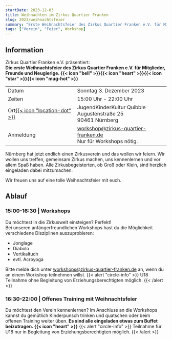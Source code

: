 ```yaml
---
startDate: 2023-12-03
title: Weihnachten im Zirkus Quartier Franken
slug: 2023/weihnachtsfeier
summary: "Erste Weihnachtsfeier des Zirkus Quartier Franken e.V. für Mitglieder, Freunde und Neugierige."
tags: ["Verein", "Feier", Workshop]
---
```


## Information
Zirkus Quartier Franken e.V. präsentiert:  
**Die erste Weihnachtsfeier des Zirkus Quartier Franken e.V. für Mitglieder, Freunde und Neugierige. {{< icon "bell" >}}{{< icon "heart" >}}{{< icon "star" >}}{{< icon "mug-hot" >}}**
 
|||
|---|---|
|Datum|Sonntag 3. Dezember 2023|
|Zeiten|15:00 Uhr - 22:00 Uhr|
|Ort[{{< icon "location-dot" >}}](https://maps.app.goo.gl/vjqVtLmMPJ3i9Spj7)|JugendKinderKultur Quibble<br>Augustenstraße 25<br>90461 Nürnberg|
|Anmeldung|workshop@zirkus-quartier-franken.de<br>Nur für Workshops nötig.|

Nürnberg hat jetzt endlich einen Zirkusverein und das wollen wir feiern.
Wir wollen uns treffen, gemeinsam Zirkus machen, uns kennenlernen und
vor allem Spaß haben.
Alle Zirkusbegeisterten, ob Groß oder Klein, sind herzlich eingeladen
dabei mitzumachen.

Wir freuen uns auf eine tolle Weihnachtsfeier mit euch.

## Ablauf
### 15:00-16:30 | Workshops 
Du möchtest in die Zirkuswelt einsteigen? Perfekt!  
Bei unseren anfängerfreundlichen Workshops hast du die Möglichkeit verschiedene Disziplinen auszuprobieren:
- Jonglage
- Diabolo
- Vertikaltuch
- evtl. Acroyoga

Bitte melde dich unter workshops@zirkus-quartier-franken.de an, wenn du an einem Workshop teilnehmen willst.
{{< alert "circle-info" >}}
U18 Teilnahme  ohne Begleitung von Erziehungsberechtigten möglich.
{{< /alert >}}

### 16:30-22:00 | Offenes Training mit Weihnachtsfeier
Du möchtest den Verein kennenlernen? Im Anschluss an die Workshops kannst du gemütlich Kinderpunsch
trinken und quatschen oder beim offenen Training weiter üben. **Es sind alle eingeladen etwas zum Buffet beizutragen. {{< icon "heart" >}}**
{{< alert "circle-info" >}}
Teilnahme für U18 nur in Begleitung von Erziehungsberechtigten möglich.
{{< /alert >}}